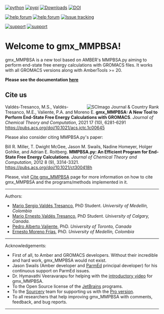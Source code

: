 [![python](https://img.shields.io/badge/python-v3.x-blue)]()
[![pypi](https://img.shields.io/pypi/v/gmx-MMPBSA)](https://pypi.org/project/gmx-MMPBSA/)
[![Downloads](https://pepy.tech/badge/gmx-mmpbsa)](https://pepy.tech/project/gmx-mmpbsa)
[![DOI](https://img.shields.io/badge/DOI-10.1021%2Facs.jctc.1c00645-blue)](https://pubs.acs.org/doi/10.1021/acs.jctc.1c00645)

[![help forum](https://img.shields.io/badge/Docs-Getting_Started-blue)](https://valdes-tresanco-ms.github.io/gmx_MMPBSA/dev/getting-started/)
[![help forum](https://img.shields.io/badge/Help_forum-Google_group-blue)](https://groups.google.com/g/gmx_mmpbsa)
[![Issue tracking](https://img.shields.io/badge/Issue_tracking-GitHub-blue)](https://github.com/Valdes-Tresanco-MS/gmx_MMPBSA/issues)

[![support](https://img.shields.io/badge/support-JetBrains-brightgreen)](https://www.jetbrains.com/?from=gmx_MMPBSA)
[![support](https://img.shields.io/badge/support-Sourcery-orange)](https://sourcery.ai/invite/gndRrjlo)


# Welcome to gmx_MMPBSA!
gmx_MMPBSA is a new tool based on AMBER's MMPBSA.py aiming to perform end-state free energy calculations with GROMACS 
files. It works with all GROMACS versions along with AmberTools >= 20.

**Please see the documentation [here](https://valdes-tresanco-ms.github.io/gmx_MMPBSA/dev/getting-started)**

## Cite us

<a href="https://www.scimagojr.com/journalsearch.php?q=5100155074&amp;tip=sid&amp;exact=no" title="SCImago Journal 
&amp; Country Rank"><img border="0" align="right" src="https://www.scimagojr.com/journal_img.php?id=5100155074" 
alt="SCImago Journal &amp; Country Rank"  /></a>

Valdés-Tresanco, M.S., Valdés-Tresanco, M.E., Valiente, P.A. and Moreno E. **gmx_MMPBSA: A New Tool to Perform 
End-State Free Energy Calculations with GROMACS**. _Journal of Chemical Theory and Computation_, 2021 17 (10), 6281-6291
https://pubs.acs.org/doi/10.1021/acs.jctc.1c00645

Please also consider citing MMPBSA.py's paper:

Bill R. Miller, T. Dwight McGee, Jason M. Swails, Nadine Homeyer, Holger Gohlke, and Adrian E. Roitberg. **MMPBSA.py: 
An Efficient Program for End-State Free Energy Calculations**. _Journal of Chemical Theory and Computation_, 2012 8 
(9), 3314-3321. https://pubs.acs.org/doi/10.1021/ct300418h

Please, visit [Cite gmx_MMPBSA](cite_us.md) page for more information on how to cite gmx_MMPBSA and the programs/methods implemented in it.

---------------------------------------

Authors:
- [Mario Sergio Valdés Tresanco](https://www.researchgate.net/profile/Mario-Valdes-Tresanco-2), PhD Student. _University of Medellin, Colombia_
- [Mario Ernesto Valdés Tresanco](https://www.researchgate.net/profile/Mario-Valdes-Tresanco), PhD Student. _University of Calgary, Canada._
- [Pedro Alberto Valiente](https://www.researchgate.net/profile/Pedro-Valiente), PhD. _University of Toronto, Canada_
- [Ernesto Moreno Frías](https://www.researchgate.net/profile/Ernesto-Moreno-Frias), PhD. _University of Medellin, Colombia_

---------------------------------------

Acknowledgements:
- First of all, to Amber and GROMACS developers. Without their incredible and hard work, gmx_MMPBSA would not exist.
- Jason Swails (Amber developer and [ParmEd](https://github.com/ParmEd/ParmEd) principal developer) for his continuous support on ParmEd issues.
- Dr. Hymavathi Veeravarapu for helping with the [introductory video](https://www.youtube.com/watch?v=_2mYeffqFIo) for gmx_MMPBSA.
- To the Open Source license of the [JetBrains](https://www.jetbrains.com) programs.
- To the [Sourcery](https://sourcery.ai/invite/gndRrjlo) team for supporting us with the [Pro version](https://sourcery.ai/pro/).
- To all researchers that help improving gmx_MMPBSA with comments, feedback, and bug reports.

---------------------------------------
